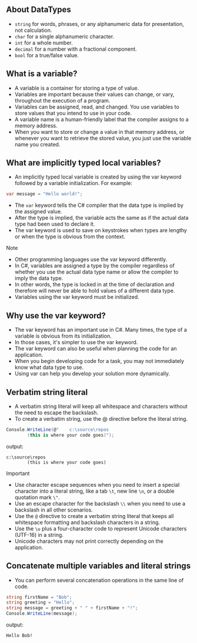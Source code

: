 ## About DataTypes
 - `string` for words, phrases, or any alphanumeric data for presentation, not calculation.
- `char` for a single alphanumeric character.
- `int` for a whole number.
- `decimal` for a number with a fractional component.
- `bool` for a true/false value.

## What is a variable?
- A variable is a container for storing a type of value.
- Variables are important because their values can change, or vary, throughout the execution of a program.
- Variables can be assigned, read, and changed. You use variables to store values that you intend to use in your code.
- A variable name is a human-friendly label that the compiler assigns to a memory address.
- When you want to store or change a value in that memory address, or whenever you want to retrieve the stored value, you just use the variable name you created.

## What are implicitly typed local variables?
- An implicitly typed local variable is created by using the var keyword followed by a variable initialization. For example:
```cs
var message = "Hello world!";
```
- The `var` keyword tells the C# compiler that the data type is implied by the assigned value.
- After the type is implied, the variable acts the same as if the actual data type had been used to declare it.
- The var keyword is used to save on keystrokes when types are lengthy or when the type is obvious from the context.
> [!NOTE]
> - Other programming languages use the var keyword differently.
> - In C#, variables are assigned a type by the compiler regardless of whether you use the actual data type name or allow the compiler to imply the data type.
> - In other words, the type is locked in at the time of declaration and therefore will never be able to hold values of a different data type.
> - Variables using the var keyword must be initialized.

## Why use the var keyword?
- The var keyword has an important use in C#. Many times, the type of a variable is obvious from its initialization.
- In those cases, it's simpler to use the var keyword.
- The var keyword can also be useful when planning the code for an application.
- When you begin developing code for a task, you may not immediately know what data type to use.
- Using var can help you develop your solution more dynamically.

## Verbatim string literal
- A verbatim string literal will keep all whitespace and characters without the need to escape the backslash.
- To create a verbatim string, use the @ directive before the literal string.
```cs
Console.WriteLine(@"    c:\source\repos    
        (this is where your code goes)");
```
output: 
```text
c:\source\repos    
        (this is where your code goes)
```

> [!IMPORTANT]
> - Use character escape sequences when you need to insert a special character into a literal string, like a tab `\t`, new line `\n`, or a double quotation mark `\"`.
> - Use an escape character for the backslash `\\` when you need to use a backslash in all other scenarios.
> - Use the `@` directive to create a verbatim string literal that keeps all whitespace formatting and backslash characters in a string.
> - Use the `\u` plus a four-character code to represent Unicode characters (UTF-16) in a string.
> - Unicode characters may not print correctly depending on the application.

## Concatenate multiple variables and literal strings
- You can perform several concatenation operations in the same line of code.
```cs
string firstName = "Bob";
string greeting = "Hello";
string message = greeting + " " + firstName + "!";
Console.WriteLine(message);
```
output:
```
Hello Bob!
```
